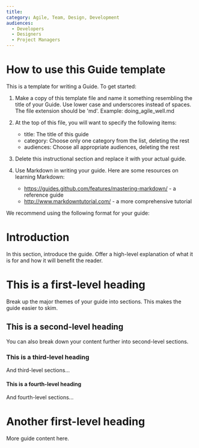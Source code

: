 ```yaml
---
title:
category: Agile, Team, Design, Development
audiences:
  - Developers
  - Designers
  - Project Managers
---
```


# How to use this Guide template

This is a template for writing a Guide. To get started:

1. Make a copy of this template file and name it something resembling the
   title of your Guide. Use lower case and underscores instead of spaces. The
   file extension should be 'md'. Example: doing_agile_well.md

2. At the top of this file, you will want to specify the following items:
    - title: The title of this guide
    - category: Choose only one category from the list, deleting the rest
    - audiences: Choose all appropriate audiences, deleting the rest

3. Delete this instructional section and replace it with your actual guide.

4. Use Markdown in writing your guide. Here are some resources on learning
   Markdown:
    - https://guides.github.com/features/mastering-markdown/ - a reference
      guide
    - http://www.markdowntutorial.com/ - a more comprehensive tutorial

We recommend using the following format for your guide:

# Introduction

In this section, introduce the guide. Offer a high-level explanation of what it
is for and how it will benefit the reader.

# This is a first-level heading

Break up the major themes of your guide into sections. This makes the guide
easier to skim.

## This is a second-level heading

You can also break down your content further into second-level sections.

### This is a third-level heading

And third-level sections...

#### This is a fourth-level heading

And fourth-level sections...

# Another first-level heading

More guide content here.

